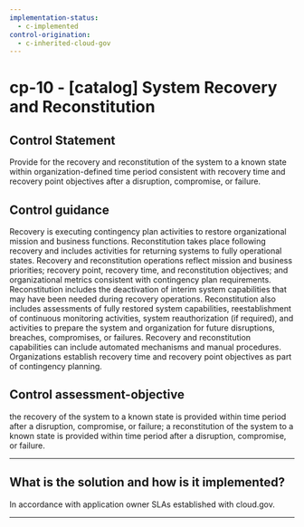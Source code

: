 ```yaml
---
implementation-status:
  - c-implemented
control-origination:
  - c-inherited-cloud-gov
---
```


# cp-10 - \[catalog\] System Recovery and Reconstitution

## Control Statement

Provide for the recovery and reconstitution of the system to a known state within organization-defined time period consistent with recovery time and recovery point objectives after a disruption, compromise, or failure.

## Control guidance

Recovery is executing contingency plan activities to restore organizational mission and business functions. Reconstitution takes place following recovery and includes activities for returning systems to fully operational states. Recovery and reconstitution operations reflect mission and business priorities; recovery point, recovery time, and reconstitution objectives; and organizational metrics consistent with contingency plan requirements. Reconstitution includes the deactivation of interim system capabilities that may have been needed during recovery operations. Reconstitution also includes assessments of fully restored system capabilities, reestablishment of continuous monitoring activities, system reauthorization (if required), and activities to prepare the system and organization for future disruptions, breaches, compromises, or failures. Recovery and reconstitution capabilities can include automated mechanisms and manual procedures. Organizations establish recovery time and recovery point objectives as part of contingency planning.

## Control assessment-objective

the recovery of the system to a known state is provided within time period after a disruption, compromise, or failure;
a reconstitution of the system to a known state is provided within time period after a disruption, compromise, or failure.

______________________________________________________________________

## What is the solution and how is it implemented?

In accordance with application owner SLAs established with cloud.gov. 

______________________________________________________________________
